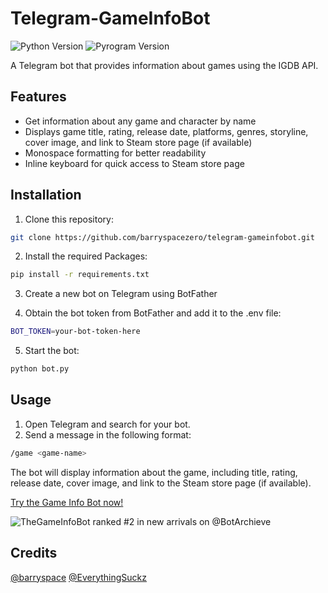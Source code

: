 
# Telegram-GameInfoBot

![Python Version](https://img.shields.io/badge/Python-3.11-blue)
![Pyrogram Version](https://img.shields.io/badge/Pyrogram-2.0.104-blue)

A Telegram bot that provides information about games using the IGDB API.

## Features

- Get information about any game and character by name
- Displays game title, rating, release date, platforms, genres, storyline, cover image, and link to Steam store page (if available)
- Monospace formatting for better readability
- Inline keyboard for quick access to Steam store page

## Installation

1. Clone this repository:

```sh
git clone https://github.com/barryspacezero/telegram-gameinfobot.git
```
2. Install the required Packages:
```sh
pip install -r requirements.txt
```
3. Create a new bot on Telegram using BotFather

4. Obtain the bot token from BotFather and add it to the .env file:

```sh
BOT_TOKEN=your-bot-token-here
```
5. Start the bot:
```sh
python bot.py
```
## Usage
1. Open Telegram and search for your bot.
2. Send a message in the following format:

```bash
/game <game-name>
```
The bot will display information about the game, including title, rating, release date, cover image, and link to the Steam store page (if available).

<a href="https://t.me/TheGameInfoBot" class="btn">Try the Game Info Bot now!</a>

![TheGameInfoBot ranked #2 in new arrivals on @BotArchieve](https://imgur.com/a/MX9pqQh)
## Credits
<a href="https://t.me/barryspace" class="btn">@barryspace</a>
<a href="https://t.me/EverythingSuckz" class="btn">@EverythingSuckz</a>

